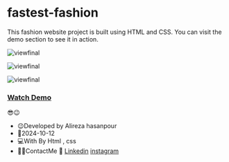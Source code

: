 # fastest-fashion

This fashion website project is built using HTML and CSS. You can visit the demo section to see it in action.


![viewfinal](https://github.com/user-attachments/assets/97c90df6-e0fe-417a-b803-6cd0c9722bd7)


![viewfinal](https://github.com/user-attachments/assets/6b5a0a63-84ef-4b0e-973a-356bcff409fe)


![viewfinal](https://github.com/user-attachments/assets/5c2a8a3b-7827-4d71-a1aa-7137daad63ef)


### [Watch Demo](https://alirezafrontend.github.io/fastest-fashion/ "Watch Demo")

 😎😉
- 😉Developed by Alireza hasanpour
- 📅2024-10-12
- 💻With By Html , css  
- 📲📞ContactMe 🔗 [Linkedin](https://www.linkedin.com/in/alireza-hasanpour-9ab4a732b?lipi=urn%3Ali%3Apage%3Ad_flagship3_profile_view_base_contact_details%3B74hz%2BdeVT62fhpXhtgK67Q%3D%3D "Linkedin") 
 [instagram](http://https://www.instagram.com/alireza_hasanpour_frontend?igsh=NHN3aGt1ZTJsNHF1 "instagram")
